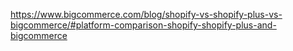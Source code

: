 


https://www.bigcommerce.com/blog/shopify-vs-shopify-plus-vs-bigcommerce/#platform-comparison-shopify-shopify-plus-and-bigcommerce
